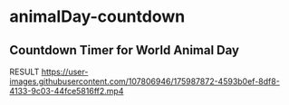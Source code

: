 # animalDay-countdown
## Countdown Timer for World Animal Day

RESULT 
https://user-images.githubusercontent.com/107806946/175987872-4593b0ef-8df8-4133-9c03-44fce5816ff2.mp4

